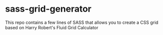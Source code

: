 sass-grid-generator
===================

This repo contains a few lines of SASS that allows you to create a CSS grid based on Harry Robert's Fluid Grid Calculator
